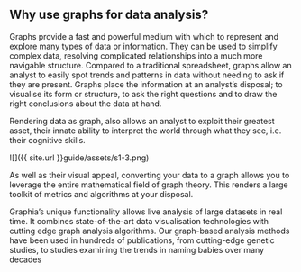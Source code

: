 ## Why use graphs for data analysis?

Graphs provide a fast and powerful medium with which to represent and explore many types of data or information. They can be used to simplify complex data, resolving complicated relationships into a much more navigable structure.  Compared to a traditional spreadsheet, graphs allow an analyst to easily spot trends and patterns in data without needing to ask if they are present. Graphs place the information at an analyst’s disposal; to visualise its form or structure, to ask the right questions and to draw the right conclusions about the data at hand.

Rendering data as graph, also allows an analyst to exploit their greatest asset, their innate ability to interpret the world through what they see, i.e. their cognitive skills.

![]({{ site.url }}guide/assets/s1-3.png)

As well as their visual appeal, converting your data to a graph allows you to leverage the entire mathematical field of graph theory. This renders a large toolkit of metrics and algorithms at your disposal.

Graphia’s unique functionality allows live analysis of large datasets in real time. It combines state-of-the-art data visualisation technologies with cutting edge graph analysis algorithms. Our graph-based analysis methods have been used in hundreds of publications, from cutting-edge genetic studies, to studies examining the trends in naming babies over many decades